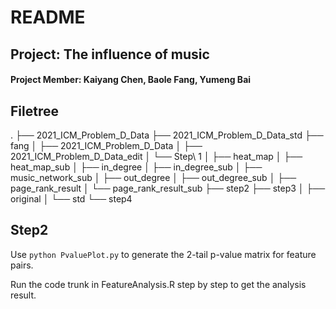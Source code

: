 # README

## Project: The influence of music

#### Project Member: Kaiyang Chen, Baole Fang, Yumeng Bai



## Filetree

.
├── 2021_ICM_Problem_D_Data
├── 2021_ICM_Problem_D_Data_std
├── fang
│   ├── 2021_ICM_Problem_D_Data
│   ├── 2021_ICM_Problem_D_Data_edit
│   └── Step\ 1
│       ├── heat_map
│       ├── heat_map_sub
│       ├── in_degree
│       ├── in_degree_sub
│       ├── music_network_sub
│       ├── out_degree
│       ├── out_degree_sub
│       ├── page_rank_result
│       └── page_rank_result_sub
├── step2
├── step3
│   ├── original
│   └── std
└── step4



## Step2

Use `python PvaluePlot.py` to generate the 2-tail p-value matrix for feature pairs.

Run the code trunk in FeatureAnalysis.R step by step to get the analysis result.
